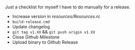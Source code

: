 Just a checklist for myself I have to do manually for a release.

- Increase version in *resources/Resources.rc*
- `build-release.cmd`
- Update changelog
- `git tag v1.XX` && `git push origin v1.XX`
- Close Github Milestone
- Upload binary to Github Release
